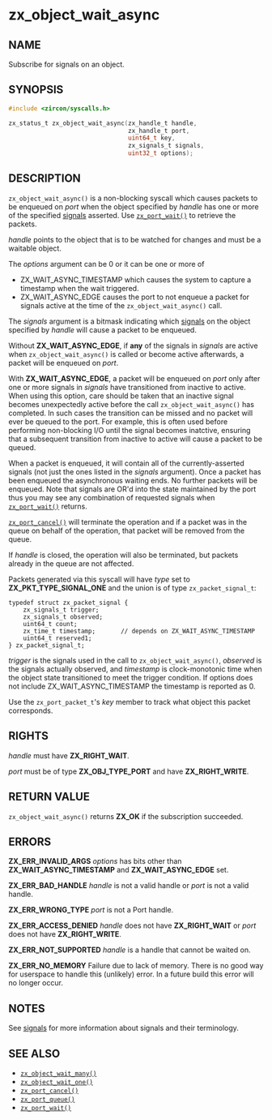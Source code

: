 # zx_object_wait_async

## NAME

<!-- Updated by update-docs-from-fidl, do not edit. -->

Subscribe for signals on an object.

## SYNOPSIS

<!-- Updated by update-docs-from-fidl, do not edit. -->

```c
#include <zircon/syscalls.h>

zx_status_t zx_object_wait_async(zx_handle_t handle,
                                 zx_handle_t port,
                                 uint64_t key,
                                 zx_signals_t signals,
                                 uint32_t options);
```

## DESCRIPTION

`zx_object_wait_async()` is a non-blocking syscall which causes packets to be
enqueued on *port* when the object specified by *handle* has one or more of the
specified [signals] asserted. Use [`zx_port_wait()`] to retrieve the packets.

*handle* points to the object that is to be watched for changes and must be a waitable object.

The *options* argument can be 0 or it can be one or more of

  * ZX_WAIT_ASYNC_TIMESTAMP which causes the system to capture a timestamp when
    the wait triggered.
  * ZX_WAIT_ASYNC_EDGE causes the port to not enqueue a packet for signals active
    at the time of the `zx_object_wait_async()` call.

The *signals* argument is a bitmask indicating which [signals] on the object
specified by *handle* will cause a packet to be enqueued.

Without **ZX_WAIT_ASYNC_EDGE**, if **any** of the signals in *signals* are active
when `zx_object_wait_async()` is called or become active afterwards, a packet will
be enqueued on *port*.

With **ZX_WAIT_ASYNC_EDGE**, a packet will be enqueued on *port* only after one or more
signals in *signals* have transitioned from inactive to active. When using this option,
care should be taken that an inactive signal becomes unexpectedly active before
the call `zx_object_wait_async()` has completed. In such cases the transition can be missed
and no packet will ever be queued to the port. For example, this is often used
before performing non-blocking I/O until the signal becomes inatctive, ensuring that
a subsequent transition from inactive to active will cause a packet to be queued.

When a packet is enqueued, it will contain all of the currently-asserted signals
(not just the ones listed in the *signals* argument).  Once a packet has been enqueued
the asynchronous waiting ends. No further packets will be enqueued. Note that signals
are OR'd into the state maintained by the port thus you may see any combination of requested
signals when [`zx_port_wait()`] returns.

[`zx_port_cancel()`] will terminate the operation and if a packet was
in the queue on behalf of the operation, that packet will be removed from the queue.

If *handle* is closed, the operation will also be terminated, but packets already
in the queue are not affected.

Packets generated via this syscall will have *type* set to **ZX_PKT_TYPE_SIGNAL_ONE**
and the union is of type `zx_packet_signal_t`:

```
typedef struct zx_packet_signal {
    zx_signals_t trigger;
    zx_signals_t observed;
    uint64_t count;
    zx_time_t timestamp;       // depends on ZX_WAIT_ASYNC_TIMESTAMP
    uint64_t reserved1;
} zx_packet_signal_t;
```

*trigger* is the signals used in the call to `zx_object_wait_async()`,
*observed* is the signals actually observed, and *timestamp* is clock-monotonic
time when the object state transitioned to meet the trigger condition. If
options does not include ZX_WAIT_ASYNC_TIMESTAMP the timestamp is reported as 0.

Use the `zx_port_packet_t`'s *key* member to track what object this packet corresponds.

## RIGHTS

<!-- Updated by update-docs-from-fidl, do not edit. -->

*handle* must have **ZX_RIGHT_WAIT**.

*port* must be of type **ZX_OBJ_TYPE_PORT** and have **ZX_RIGHT_WRITE**.

## RETURN VALUE

`zx_object_wait_async()` returns **ZX_OK** if the subscription succeeded.

## ERRORS

**ZX_ERR_INVALID_ARGS**  *options* has bits other than **ZX_WAIT_ASYNC_TIMESTAMP**
and **ZX_WAIT_ASYNC_EDGE** set.

**ZX_ERR_BAD_HANDLE**  *handle* is not a valid handle or *port* is not a valid handle.

**ZX_ERR_WRONG_TYPE**  *port* is not a Port handle.

**ZX_ERR_ACCESS_DENIED**  *handle* does not have **ZX_RIGHT_WAIT** or *port*
does not have **ZX_RIGHT_WRITE**.

**ZX_ERR_NOT_SUPPORTED**  *handle* is a handle that cannot be waited on.

**ZX_ERR_NO_MEMORY**  Failure due to lack of memory.
There is no good way for userspace to handle this (unlikely) error.
In a future build this error will no longer occur.

## NOTES

See [signals] for more information about signals and their terminology.

## SEE ALSO

[signals]: /docs/concepts/kernel/signals.md

 - [`zx_object_wait_many()`]
 - [`zx_object_wait_one()`]
 - [`zx_port_cancel()`]
 - [`zx_port_queue()`]
 - [`zx_port_wait()`]

<!-- References updated by update-docs-from-fidl, do not edit. -->

[`zx_object_wait_many()`]: object_wait_many.md
[`zx_object_wait_one()`]: object_wait_one.md
[`zx_port_cancel()`]: port_cancel.md
[`zx_port_queue()`]: port_queue.md
[`zx_port_wait()`]: port_wait.md

